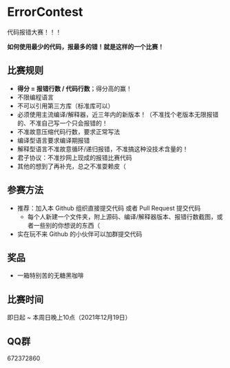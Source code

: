 # ErrorContest
代码报错大赛！！！

**如何使用最少的代码，报最多的错！就是这样的一个比赛！**

## 比赛规则

- **得分 = 报错行数 / 代码行数**；得分高的赢！
- 不限编程语言
- 不可以引用第三方库（标准库可以）
- 必须使用主流编译/解释器，近三年内的新版本！（不准找个老版本无限报错的、不准自己写一个只会报错的！
- 不准故意压缩代码行数，要求正常写法
- 编译型语言要求编译期报错
- 解释型语言不准故意循环/递归报错，不准搞这种没技术含量的！
- 君子协议：不准抄网上现成的报错比赛代码
- 其他的想到了再补充，总之不准耍赖皮（

## 参赛方法

- 推荐：加入本 Github 组织直接提交代码 或者 Pull Request 提交代码
    - 每个人新建一个文件夹，附上源码、编译/解释器版本、报错行数截图，或者一些别的你想说的东西（
- 实在玩不来 Github 的小伙伴可以加群提交代码

## 奖品

- 一箱特别苦的无糖黑咖啡

## 比赛时间

即日起 ~ 本周日晚上10点（2021年12月19日）

## QQ群

672372860
